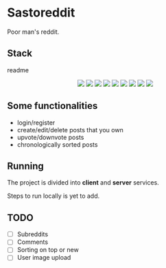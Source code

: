 # Sastoreddit

Poor man's reddit.

## Stack
readme
<p align="center">
  <img src="https://img.shields.io/badge/Node.js-43853D?style=for-the-badge&logo=node.js&logoColor=white">
  <img src="https://img.shields.io/badge/React-20232A?style=for-the-badge&logo=react&logoColor=61DAFB">
  <img src="https://img.shields.io/badge/Next-black?style=for-the-badge&logo=next.js&logoColor=white">
  <img src="https://img.shields.io/badge/Chakra%20UI-319795?style=for-the-badge&logo=Chakra%20UI&logoColor=white">
  <img src="https://img.shields.io/badge/TypeScript-007ACC?style=for-the-badge&logo=typescript&logoColor=white">
  <img src="https://img.shields.io/badge/GraphQl-E10098?style=for-the-badge&logo=graphql&logoColor=white">
  <img src="https://img.shields.io/badge/-Apollo%20GraphQL-311C87?style=for-the-badge&logo=apollo-graphql">
  <img src="https://img.shields.io/badge/Redis-DC382D?style=for-the-badge&logo=Redis&logoColor=white">
  <img src="https://img.shields.io/badge/PostgreSQL-316192?style=for-the-badge&logo=postgresql&logoColor=white">
</p>

## Some functionalities

- login/register
- create/edit/delete posts that you own
- upvote/downvote posts
- chronologically sorted posts

## Running

The project is divided into **client** and **server** services.

Steps to run locally is yet to add.

## TODO

- [ ] Subreddits
- [ ] Comments
- [ ] Sorting on top or new
- [ ] User image upload
